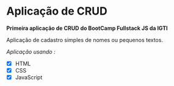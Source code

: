 # Aplicação de CRUD

**Primeira aplicação de CRUD do BootCamp Fullstack JS da IGTI**

Aplicação de cadastro simples de nomes ou pequenos textos. 

*Aplicação usando :*

- [X] HTML
- [X] CSS
- [X] JavaScript
